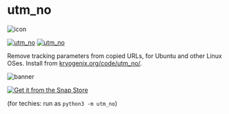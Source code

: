 # utm_no

![icon](https://raw.githubusercontent.com/stuartlangridge/utm_no/main/utm_no/icons/utm_no.svg)

[![utm_no](https://snapcraft.io/utm-no/badge.svg)](https://snapcraft.io/utm-no)
[![utm_no](https://snapcraft.io/utm-no/trending.svg?name=0)](https://snapcraft.io/utm-no)

Remove tracking parameters from copied URLs, for Ubuntu and other Linux OSes. Install from [kryogenix.org/code/utm_no/](https://kryogenix.org/code/utm_no/).

![banner](https://img.youtube.com/vi/kXws6EvgAwQ/maxresdefault.jpg)

[![Get it from the Snap Store](https://snapcraft.io/static/images/badges/en/snap-store-black.svg)](https://snapcraft.io/utm-no)

(for techies: run as `python3 -m utm_no`)
